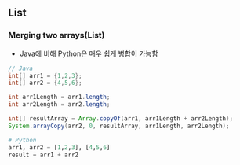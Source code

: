## List
### Merging two arrays(List)
* Java에 비해 Python은 매우 쉽게 병합이 가능함

```java
// Java
int[] arr1 = {1,2,3};
int[] arr2 = {4,5,6};

int arr1Length = arr1.length;
int arr2Length = arr2.length;

int[] resultArray = Array.copyOf(arr1, arr1Length + arr2Length);
System.arrayCopy(arr2, 0, resultArray, arr1Length, arr2Length);  
```

```python
# Python
arr1, arr2 = [1,2,3], [4,5,6]
result = arr1 + arr2
```

